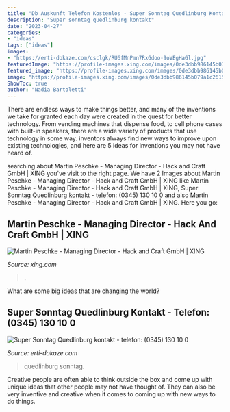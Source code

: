 ```yaml
---
title: "Db Auskunft Telefon Kostenlos - Super Sonntag Quedlinburg Kontakt"
description: "Super sonntag quedlinburg kontakt"
date: "2023-04-27"
categories:
- "ideas"
tags: ["ideas"]
images:
- "https://erti-dokaze.com/csclgk/RU6fMnPmn7RxGdoo-9oVEgHaGl.jpg"
featuredImage: "https://profile-images.xing.com/images/0de3dbb986145b079a1c26152e847303-2/martin-peschke.1024x1024.jpg"
featured_image: "https://profile-images.xing.com/images/0de3dbb986145b079a1c26152e847303-2/martin-peschke.1024x1024.jpg"
image: "https://profile-images.xing.com/images/0de3dbb986145b079a1c26152e847303-2/martin-peschke.1024x1024.jpg"
ShowToc: true
author: "Nadia Bartoletti"
---
```



There are endless ways to make things better, and many of the inventions we take for granted each day were created in the quest for better technology. From vending machines that dispense food, to cell phone cases with built-in speakers, there are a wide variety of products that use technology in some way. inventors always find new ways to improve upon existing technologies, and here are 5 ideas for inventions you may not have heard of.

	

		
searching about Martin Peschke - Managing Director - Hack and Craft GmbH | XING you've visit to the right page. We have 2 Images about Martin Peschke - Managing Director - Hack and Craft GmbH | XING like Martin Peschke - Managing Director - Hack and Craft GmbH | XING, Super Sonntag Quedlinburg kontakt - telefon: (0345) 130 10 0 and also Martin Peschke - Managing Director - Hack and Craft GmbH | XING. Here you go:
		
    
## Martin Peschke - Managing Director - Hack And Craft GmbH | XING

<img loading=lazy src="https://profile-images.xing.com/images/0de3dbb986145b079a1c26152e847303-2/martin-peschke.1024x1024.jpg" onerror="this.onerror=null;this.src='https://tse1.mm.bing.net/th?id=OIP.IRua3uhtcIrCOnrvM0-s4AHaHa&amp;pid=15.1';" alt="Martin Peschke - Managing Director - Hack and Craft GmbH | XING">

_Source: xing.com_

>. 

	

What are some big ideas that are changing the world?

    
## Super Sonntag Quedlinburg Kontakt - Telefon: (0345) 130 10 0

<img loading=lazy src="https://erti-dokaze.com/csclgk/RU6fMnPmn7RxGdoo-9oVEgHaGl.jpg" onerror="this.onerror=null;this.src='https://tse1.mm.bing.net/th?id=OIP.FNiSKeVzArFMseJK0CG1uwAAAA&amp;pid=15.1';" alt="Super Sonntag Quedlinburg kontakt - telefon: (0345) 130 10 0">

_Source: erti-dokaze.com_

>quedlinburg sonntag. 

	

Creative people are often able to think outside the box and come up with unique ideas that other people may not have thought of. They can also be very inventive and creative when it comes to coming up with new ways to do things.

